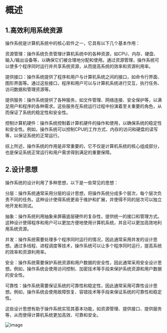 # 概述
## 1.高效利用系统资源
操作系统是计算机系统中的核心软件之一，它具有以下几个基本作用：

资源管理：操作系统负责管理计算机系统中的各种资源，如CPU、内存、硬盘、输入/输出设备等，以确保它们被合理地分配和使用。通过资源管理，操作系统可以使多个程序同时运行并共享系统资源，从而提高系统的效率和资源利用率。

提供接口：操作系统提供了程序和用户与计算机系统之间的接口，如命令行界面、图形界面等。通过这些接口，程序和用户可以与计算机系统进行交互，执行任务、访问数据和管理资源等。

提供服务：操作系统提供了各种服务，如文件管理、网络连接、安全保护等，以满足用户和程序的各种需求。这些服务在系统运行过程中扮演着至关重要的角色，从而保证了系统的稳定性和安全性。

控制计算机硬件：操作系统控制着计算机硬件的操作和使用，以确保系统的稳定性和安全性。例如，操作系统可以控制CPU的工作方式、内存的访问和硬盘的读写等，以保证系统的正常运行。

综上所述，操作系统的作用是非常重要的，它不仅是计算机系统的核心组成部分，也是保证系统正常运行和用户需求得到满足的重要保障。

## 2.设计思想
操作系统的设计利用了多种思想，以下是一些常见的思想：

分层：操作系统通常采用分层的设计思想，将操作系统分成多个层次，每个层次负责不同的任务。这种设计使得系统更易于维护和扩展，并使得不同的层次可以独立地开发和测试。

抽象：操作系统利用抽象来屏蔽底层硬件的复杂性，提供统一的接口和管理方式。这种设计使得程序和用户可以更加方便地使用计算机系统，并且可以更加高效地利用系统资源。

并发：操作系统需要处理多个程序同时运行的情况，因此通常采用并发的设计思想。通过多线程、进程调度等技术，操作系统可以让多个程序同时运行，提高系统的效率和资源利用率。

安全：操作系统需要保护系统资源和用户数据的安全性，因此通常采用安全设计思想。例如，操作系统会使用访问控制、加密技术等手段来保护系统资源和用户数据的安全性。

可靠性：操作系统需要保证系统的可靠性和稳定性，因此通常采用可靠性设计思想。例如，操作系统会使用故障恢复、容错技术等手段来保证系统的可靠性和稳定性。

这些设计思想有助于操作系统实现其基本功能，如资源管理、提供接口、提供服务等，从而使得计算机系统更加高效、可靠和安全。

![image](https://user-images.githubusercontent.com/107925483/229353908-b391ea65-5dd7-48be-bc9e-5f8a7d83e4ed.png)
